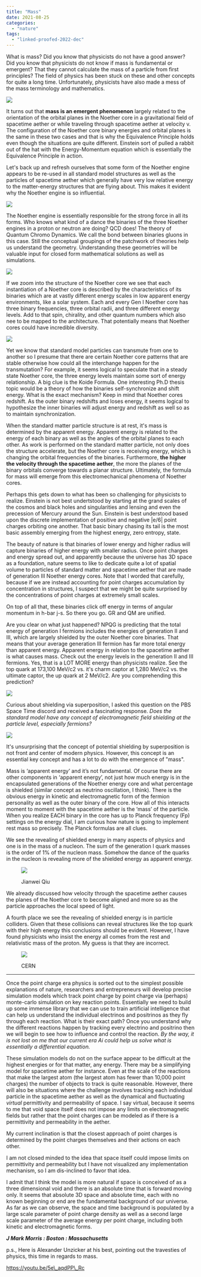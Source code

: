 ```yaml
---
title: "Mass"
date: 2021-08-25
categories: 
  - "nature"
tags: 
  - "linked-proofed-2022-dec"
---
```


What is mass? Did you know that physicists do not have a good answer? Did you know that physicists do not know if mass is fundamental or emergent? That they cannot calculate the mass of a particle from first principles? The field of physics has been stuck on these and other concepts for quite a long time. Unfortunately, physicists have also made a mess of the mass terminology and mathematics.

![](images/architecture.png)

It turns out that **mass is an emergent phenomenon** largely related to the orientation of the orbital planes in the Noether core in a gravitational field of spacetime aether or while traveling through spacetime aether at velocity v. The configuration of the Noether core binary energies and orbital planes is the same in these two cases and that is why the Equivalence Principle holds even though the situations are quite different. Einstein sort of pulled a rabbit out of the hat with the Energy-Momentum equation which is essentially the Equivalence Principle in action.

Let's back up and refresh ourselves that some form of the Noether engine appears to be re-used in all standard model structures as well as the particles of spacetime aether which generally have very low relative energy to the matter-energy structures that are flying about. This makes it evident why the Noether engine is so influential.

![](images/noether.png)

The Noether engine is essentially responsible for the strong force in all its forms. Who knows what kind of a dance the binaries of the three Noether engines in a proton or neutron are doing? QCD does! The theory of Quantum Chromo Dynamics. We call the bond between binaries gluons in this case. Still the conceptual groupings of the patchwork of theories help us understand the geometry. Understanding these geometries will be valuable input for closed form mathematical solutions as well as simulations.

![](images/slide3.png?w=960)

If we zoom into the structure of the Noether core we see that each instantiation of a Noether core is described by the characteristics of its binaries which are at vastly different energy scales in low apparent energy environments, like a solar system. Each and every Gen I Noether core has three binary frequencies, three orbital radii, and three different energy levels. Add to that spin, chirality, and other quantum numbers which also nee to be mapped to the architecture. That potentially means that Noether cores could have incredible diversity.

![](images/noetherzoom.png)

Yet we know that standard model particles can transmute from one to another so I presume that there are certain Noether core patterns that are stable otherwise how could all the interchange happen for the transmutation? For example, it seems logical to speculate that in a steady state Noether core, the three energy levels maintain some sort of energy relationship. A big clue is the Koide Formula. One interesting Ph.D thesis topic would be a theory of how the binaries self-synchronize and shift energy. What is the exact mechanism? Keep in mind that Noether cores redshift. As the outer binary redshifts and loses energy, it seems logical to hypothesize the inner binaries will adjust energy and redshift as well so as to maintain synchronization.

When the standard matter particle structure is at rest, it's mass is determined by the apparent energy. Apparent energy is related to the energy of each binary as well as the angles of the orbital planes to each other. As work is performed on the standard matter particle, not only does the structure accelerate, but the Noether core is receiving energy, which is changing the orbital frequencies of the binaries. Furthermore, **the higher the velocity through the spacetime aether**, the more the planes of the binary orbitals converge towards a planar structure. Ultimately, the formula for mass will emerge from this electromechanical phenomena of Noether cores.

Perhaps this gets down to what has been so challenging for physicists to realize. Einstein is not best undertstood by starting at the grand scales of the cosmos and black holes and singularities and lensing and even the precession of Mercury around the Sun. Einstein is best understood based upon the discrete implementation of positive and negative |e/6| point charges orbiting one another. That basic binary chasing its tail is the most basic assembly emerging from the highest energy, zero entropy, state.

The beauty of nature is that binaries of lower energy and higher radius will capture binaries of higher energy with smaller radius. Once point charges and energy spread out, and apparently because the universe has 3D space as a foundation, nature seems to like to dedicate quite a lot of spatial volume to particles of standard matter and spacetime aether that are made of generation III Noether energy cores. Note that I worded that carefully, because if we are instead accounting for point charges accumulation by concentration in structures, I suspect that we might be quite surprised by the concentrations of point charges at extremely small scales.

On top of all that, these binaries click off energy in terms of angular momentum in h-bar j-s. So there you go. GR and QM are unified.

Are you clear on what just happened? NPQG is predicting that the total energy of generation I fermions includes the energies of generation II and III, which are largely shielded by the outer Noether core binaries. That means that your average generation III fermion has far more total energy than apparent energy. Apparent energy in relation to the spacetime aether is what causes mass. Check out the energy levels in the generation II and III fermions. Yes, that is a LOT MORE energy than physicists realize. See the top quark at 173,100 MeV/c2 vs. it's charm captor at 1,280 MeV/c2 vs. the ultimate captor, the up quark at 2 MeV/c2. Are you comprehending this prediction?

![](images/screen-shot-2021-10-24-at-10.30.27-am.png)

Curious about shielding via superposition, I asked this question on the PBS Space Time discord and received a fascinating response. _Does the standard model have any concept of electromagnetic field shielding at the particle level, especially fermions?_

![](images/176daae0-676a-434e-b132-78a4d647233a-22117-000015ceb337bc44_file.jpg)

It's unsurprising that the concept of potential shielding by superposition is not front and center of modern physics. However, this concept is an essential key concept and has a lot to do with the emergence of "mass".

Mass is ‘apparent energy’ and it’s not fundamental. Of course there are other components in ‘apparent energy’, not just how much energy is in the encapsulated generations of the Noether energy core and what percentage is shielded (similar concept as neutrino oscillation, I think). There is the obvious energy in kinetic and electromagnetic form of the fermion personality as well as the outer binary of the core. How all of this interacts moment to moment with the spacetime aether is the ‘mass’ of the particle. When you realize EACH binary in the core has up to Planck frequency (Fp) settings on the energy dial, I am curious how nature is going to implement rest mass so precisely. The Planck formulas are all clues.

We see the revealing of shielded energy in many aspects of physics and one is in the mass of a nucleon. The sum of the generation I quark masses is the order of 1% of the nucleon mass. Somehow the dance of the quarks in the nucleon is revealing more of the shielded energy as apparent energy.

<figure>

![](images/screen-shot-2021-10-24-at-10.05.15-am.png?w=580)

<figcaption>

Jianwei Qiu

</figcaption>

</figure>

We already discussed how velocity through the spacetime aether causes the planes of the Noether core to become aligned and more so as the particle approaches the local speed of light.

A fourth place we see the revealing of shielded energy is in particle colliders. Given that these collisions can reveal structures like the top quark with their high energy this conclusions should be evident. However, I have found physicists who insist the energy all comes from the rest and relativistic mass of the proton. My guess is that they are incorrect.

<figure>

![](images/49ee0248-2d7e-41bc-8d88e35fa7d92c5a_source.png.webp?w=580)

<figcaption>

CERN

</figcaption>

</figure>

* * *

Once the point charge era physics is sorted out to the simplest possible explanations of nature, researchers and entrepreneurs will develop precise simulation models which track point charge by point charge via (perhaps) monte-carlo simulation on key reaction points. Essentially we need to build up some immense library that we can use to train artificial intelligence that can help us understand the individual electrinos and positrinos as they fly through each reaction. What is their exact path? Once you understand why the different reactions happen by tracking every electrino and positrino then we will begin to see how to influence and control the reaction. _By the way, it is not lost on me that our current era Ai could help us solve what is essentially a differential equation._

These simulation models do not on the surface appear to be difficult at the highest energies or for that matter, any energy. There may be a simplifying model for spacetime aether for instance. Even at the scale of the reactions that make the largest atom (the largest atom has fewer than 10,000 point charges) the number of objects to track is quite reasonable. However, there will also be situations where the challenge involves tracking each individual particle in the spacetime aether as well as the dynamical and fluctuating _virtual_ permittivity and permeability of space. I say virtual, because it seems to me that void space itself does not impose any limits on electromagnetic fields but rather that the point charges can be modeled as if there is a permittivity and permeability in the aether.

My current inclination is that the closest approach of point charges is determined by the point charges themselves and their actions on each other.

I am not closed minded to the idea that space itself could impose limits on permittivity and permeability but I have not visualized any implementation mechanism, so I am dis-inclined to favor that idea.

I admit that I think the model is more natural if space is conceived of as a three dimensional void and there is an absolute time that is forward moving only. It seems that absolute 3D space and absolute time, each with no known beginning or end are the fundamental background of our universe. As far as we can observe, the space and time background is populated by a large scale parameter of point charge density as well as a second large scale parameter of the average energy per point charge, including both kinetic and electromagnetic forms.

**_J Mark Morris : Boston : Massachusetts_**

p.s., Here is Alexander Unzicker at his best, pointing out the travesties of physics, this time in regards to mass.

https://youtu.be/5e\_aqdPP\_Rc
